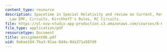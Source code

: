 ```yaml
---
content_type: resource
description: Spacetime in Special Relativity and review on Current, Resistance, Ohm's
  Law EMF, Circuits, Kirchhoff's Rules, RC Circuits.
file: https://ol-ocw-studio-app-production.s3.amazonaws.com/courses/8-022-physics-ii-electricity-and-magnetism-fall-2002/9abae1847ba391aa8d4a8da371a507d9_assignment06.pdf
file_type: application/pdf
resourcetype: Document
title: assignment06.pdf
uid: 9abae184-7ba3-91aa-8d4a-8da371a507d9
---
```

